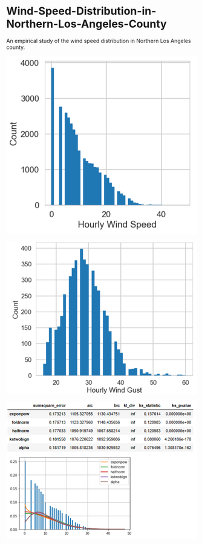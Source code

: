 # Wind-Speed-Distribution-in-Northern-Los-Angeles-County
An empirical study of the wind speed distribution in Northern Los Angeles county. 


![](img/wind_speed_distribution.png)


![](img/gusts_hist.png)


![](img/wind_fitter.png)



